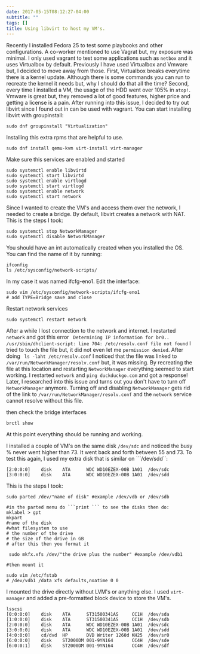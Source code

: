```yaml
---
date: 2017-05-15T08:12:27-04:00
subtitle: ""
tags: []
title: Using libvirt to host my VM's.
---
```


Recently I installed Fedora 25 to test some playbooks and other configurations. A co-worker mentioned to use Vagrat but, my exposure was minimal. I only used vagrant to test some applications such as ```netbox``` and it uses Virtualbox by default. Previously I have used Virtualbox and Vmware but, I decided to move away from those. First, Virtualbox breaks everytime there is a kernel update. Although there is some commands you can run to recreate the kernel it needs but, why I should do that all the time? Second, every time I installed a VM, the usage of the HDD went over 105% in ```atop!```. Vmware is great but, they removed a lot of good features, higher price and getting a license is a pain. After running into this issue, I decided to try out libvirt since I found out in can be used with vagrant. You can start installing libvirt with groupinstall:

```
sudo dnf groupinstall "Virtualization"
```
Installing this extra rpms that are helpful to use.
```
sudo dnf install qemu-kvm virt-install virt-manager
```
Make sure this services are enabled and started
```
sudo systemctl enable libvirtd
sudo systemctl start libvirtd
sudo systemctl enable virtlogd
sudo systemctl start virtlogd
sudo systemctl enable network
sudo systemctl start network
```

Since I wanted to create the VM's and access them over the network, I needed to create a bridge. By default, libvirt creates a network with NAT. This is the steps I took:
```
sudo systemctl stop NetworkManager
sudo systemctl disable NetworkManager
```
You should have an int automatically created when you installed the OS. You can find the name of it by running:
```
ifconfig
ls /etc/sysconfig/network-scripts/
```
In my case it was named ifcfg-eno1. Edit the interface:
```
sudo vim /etc/sysconfig/network-scripts/ifcfg-eno1
# add TYPE=Bridge save and close
```

Restart network services
```
sudo systemctl restart network
```
After a while I lost connection to the network and internet. I restarted ```network``` and got this error ``` Determining IP information for br0.. /usr/sbin/dhclient-script: line 704: /etc/resolv.conf file not found``` I tried to touch the file but, it did not even let me ```permission denied```. After doing ``` ls -laht /etc/resolv.conf``` I noticed that the file was linked to ```/var/run/NetworkManager/resolv.conf``` but, it was missing. By recreating the file at this location and restarting ```NetworkManager``` everything seemed to start working. I restarted ```network``` and ```ping duckduckgo.com``` and got a response! Later, I researched into this issue and turns out you don't have to turn off ```NetworkManager``` anymore. Turning off and disabling ```NetworkManager``` gets rid of the link to ```/var/run/NetworkManager/resolv.conf``` and the ```network``` service cannot resolve without this file.

then check the bridge interfaces
```
brctl show
```
At this point everything should be running and working.

I installed a couple of VM's on the same disk ```/dev/sdc``` and noticed the busy % never went higher than 73. It went back and forth between 55 and 73. To test this again, I used my extra disk that is similar on ```/dev/sdd``:
```
[2:0:0:0]    disk    ATA      WDC WD10EZEX-00B 1A01  /dev/sdc
[3:0:0:0]    disk    ATA      WDC WD10EZEX-00B 1A01  /dev/sdd
```
This is the steps I took:

```
sudo parted /dev/"name of disk" #example /dev/vdb or /dev/sdb

#in the parted menu do ```print ``` to see the disks then do:
mklabel > gpt
mkpart
#name of the disk
#what filesystem to use
# the number of the drive
# the size of the drive in GB
# after this then you format it

 sudo mkfx.xfs /dev/"the drive plus the number" #example /dev/vdb1

#then mount it

sudo vim /etc/fstab
# /dev/vdb1 /data xfs defaults,noatime 0 0
```
I mounted the drive directly without LVM's or anything else. I used ```virt-manager``` and added a pre-formatted block device to store the VM's.


```
lsscsi
[0:0:0:0]    disk    ATA      ST31500341AS     CC1H  /dev/sda
[1:0:0:0]    disk    ATA      ST31500341AS     CC1H  /dev/sdb
[2:0:0:0]    disk    ATA      WDC WD10EZEX-00B 1A01  /dev/sdc
[3:0:0:0]    disk    ATA      WDC WD10EZEX-00B 1A01  /dev/sdd
[4:0:0:0]    cd/dvd  HP       DVD Writer 1260d KH25  /dev/sr0
[6:0:0:0]    disk    ST2000DM 001-9YN164       CC4H  /dev/sde
[6:0:0:1]    disk    ST2000DM 001-9YN164       CC4H  /dev/sdf
```
